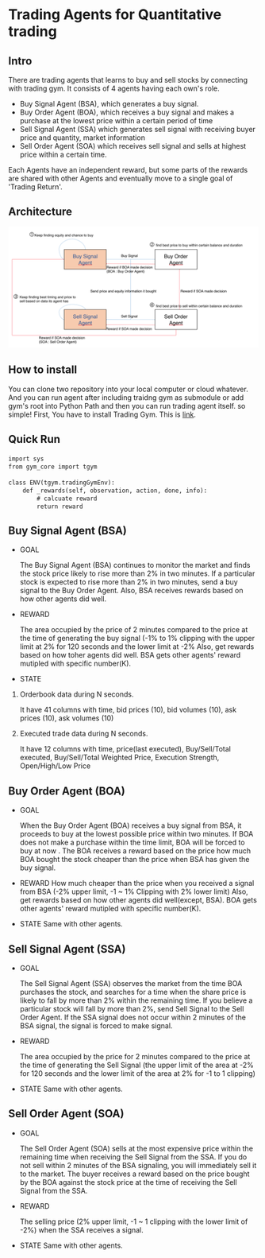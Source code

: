 # Trading Agents for Quantitative trading

## Intro

There are trading agents that learns to buy and sell stocks by connecting with trading gym. It consists of 4 agents having each own's role.

- Buy Signal Agent (BSA), which generates a buy signal.
- Buy Order Agent (BOA), which receives a buy signal and makes a purchase at the lowest price within a certain period of time
- Sell Signal Agent (SSA) which generates sell signal with receiving buyer price and quantity, market information
- Sell Order Agent (SOA) which receives sell signal and sells at highest price within a certain time. 

Each Agents have an independent reward, but some parts of the rewards are shared with other Agents and eventually move to a single goal of 'Trading Return'.



## Architecture
![](/materials/architecture.png)



## How to install
You can clone two repository into your local computer or cloud whatever. And you can run agent after including traidng gym as submodule or add gym's root into Python Path and then you can run trading agent itself. so simple!
 First, You have to install Trading Gym. This is [link](https://github.com/6-Billionaires/trading-gym).



## Quick Run

```
import sys
from gym_core import tgym

class ENV(tgym.tradingGymEnv):
	def _rewards(self, observation, action, done, info):
		# calcuate reward
		return reward
```



## Buy Signal Agent (BSA)

- GOAL 

   The Buy Signal Agent (BSA) continues to monitor the market and finds the stock price likely to rise more than 2% in two minutes. If a particular stock is expected to rise more than 2% in two minutes, send a buy signal to the Buy Order Agent. Also, BSA receives rewards based on how other agents did well.



- REWARD

   The area occupied by the price of 2 minutes compared to the price at the time of generating the buy signal (-1% to 1% clipping with the upper limit at 2% for 120 seconds and the lower limit at -2%
   Also, get rewards based on how toher agents did well. BSA gets other agents' reward mutipled with specific number(K).




- STATE

1. Orderbook data during N seconds.

   It have 41 columns with time, bid prices (10), bid volumes (10), ask prices (10), ask volumes (10)

2. Executed trade data during N seconds.

   It have 12 columns with time, price(last executed), Buy/Sell/Total executed, Buy/Sell/Total Weighted Price, Execution Strength, Open/High/Low Price



## Buy Order Agent (BOA)

- GOAL 

   When the Buy Order Agent (BOA) receives a buy signal from BSA, it proceeds to buy at the lowest possible price within two minutes. If BOA does not make a purchase within the time limit, BOA will be forced to buy at now . The BOA receives a reward based on the price how much BOA bought the stock cheaper than the price when BSA has given the buy signal.



- REWARD
   How much cheaper than the price when you received a signal from BSA (-2% upper limit, -1 ~ 1% Clipping with 2% lower limit)
    Also, get rewards based on how other agents did well(except, BSA). BOA gets other agents' reward mutipled with specific number(K).



- STATE
  Same with other agents.



## Sell Signal Agent (SSA)

- GOAL 

  The Sell Signal Agent (SSA) observes the market from the time BOA purchases the stock, and searches for a time when the share price is likely to fall by more than 2% within the remaining time. If you believe a particular stock will fall by more than 2%, send Sell Signal to the Sell Order Agent. If the SSA signal does not occur within 2 minutes of the BSA signal, the signal is forced to make signal. 



- REWARD

  The area occupied by the price for 2 minutes compared to the price at the time of generating the Sell Signal (the upper limit of the area at -2% for 120 seconds and the lower limit of the area at 2% for -1 to 1 clipping)



- STATE
 Same with other agents.



## Sell Order Agent (SOA)

- GOAL 

   The Sell Order Agent (SOA) sells at the most expensive price within the remaining time when receiving the Sell Signal from the SSA. If you do not sell within 2 minutes of the BSA signaling, you will immediately sell it to the market. The buyer receives a reward based on the price bought by the BOA against the stock price at the time of receiving the Sell Signal from the SSA.



- REWARD

  The selling price (2% upper limit, -1 ~ 1 clipping with the lower limit of -2%) when the SSA receives a signal.


- STATE
  Same with other agents.
